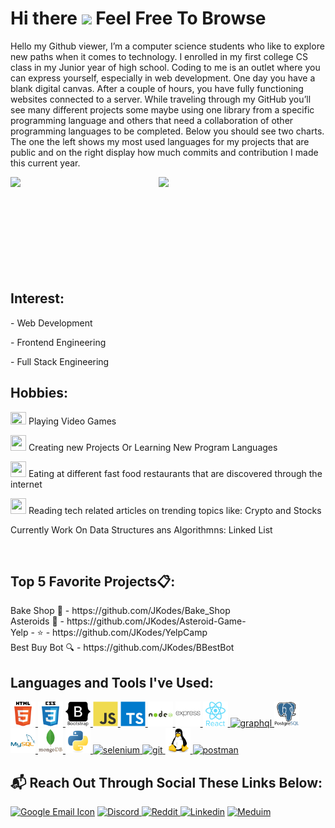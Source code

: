 
<h1> Hi there <img src = "https://user-images.githubusercontent.com/1303154/88677602-1635ba80-d120-11ea-84d8-d263ba5fc3c0.gif" height="28px"> Feel Free To Browse</h1>
<p>Hello my Github viewer, I’m a computer science students who like to explore new paths when it comes to technology. I enrolled in my first college CS class in my Junior year of high school. Coding to me is an outlet where you can express yourself, especially in web development. One day you have a blank digital canvas. After a couple of hours, you have fully functioning websites connected to a server. While traveling through my GitHub you’ll see many different projects some maybe using one library from a specific programming language and others that need a collaboration of other programming languages to be completed. Below you should see two charts. The one the left shows my most used languages for my projects that are public and on the right display how much commits and contribution I made this current year.</p>

<div>
<img align=left width="47%" src="https://github-readme-stats.vercel.app/api/top-langs/?username=JKodes&layout=compact"/> 
<img align=left width="47%" src="https://github-readme-stats.vercel.app/api?username=JKodes&count_private=true"/>
</div>

<br>
<br>
<br>
<br>
<br>
<br>
<br>
<br>
<br>
<h2>Interest:</h2>
<p>- Web Development</p>
<p>- Frontend Engineering</p>
<p>- Full Stack Engineering</p>


<h2>Hobbies:</h2>
<p> <img src="https://user-images.githubusercontent.com/80609091/190884975-b70f5490-88e2-4dee-b569-5a9a67c45193.png" width="25" height="20"> Playing Video Games<p>
<p><img src="https://user-images.githubusercontent.com/80609091/190933142-e34166a9-0248-4840-b1d6-1d40cf4e5859.png" width="25" height="25"> Creating new Projects Or Learning New Program Languages</p>
<p><img src="https://user-images.githubusercontent.com/80609091/190933273-1b0587cc-fffd-463a-91e8-064942fd892c.png" width="25" height="25"> Eating at different fast food restaurants that are discovered through the internet</p>
<p><img src="https://user-images.githubusercontent.com/80609091/190933746-4c476532-d374-4e5a-8164-ceca06d14e03.png"  width="25" height="25"> Reading tech related articles on trending topics like: Crypto and Stocks </p>
<p>Currently Work On Data Structures ans Algorithmns: Linked List</p>
<br>

<h2>Top 5 Favorite Projects📋:</h2>
Bake Shop 🎂 - https://github.com/JKodes/Bake_Shop
<br>
Asteroids 🚀 - https://github.com/JKodes/Asteroid-Game-
<br>
Yelp - ⭐ - https://github.com/JKodes/YelpCamp
<br>
Best Buy Bot 🔍 - https://github.com/JKodes/BBestBot

<br>
<h2>Languages and Tools I've Used:</h2>
<p> <a href="https://www.w3.org/html/" target="_blank" rel="noreferrer"> <img src="https://raw.githubusercontent.com/devicons/devicon/master/icons/html5/html5-original-wordmark.svg" alt="html5" width="40" height="40"/> </a>
<a href="https://www.w3schools.com/css/" target="_blank" rel="noreferrer"> <img src="https://raw.githubusercontent.com/devicons/devicon/master/icons/css3/css3-original-wordmark.svg" alt="css3" width="40" height="40"/> </a>
<a href="https://getbootstrap.com" target="_blank" rel="noreferrer"> <img src="https://raw.githubusercontent.com/devicons/devicon/master/icons/bootstrap/bootstrap-plain-wordmark.svg" alt="bootstrap" width="40" height="40"/> </a>
<a href="https://developer.mozilla.org/en-US/docs/Web/JavaScript" target="_blank" rel="noreferrer"> <img src="https://raw.githubusercontent.com/devicons/devicon/master/icons/javascript/javascript-original.svg" alt="javascript" width="40" height="40"/> </a>
<a href="https://www.typescriptlang.org/" target="_blank" rel="noreferrer"> <img src="https://raw.githubusercontent.com/devicons/devicon/master/icons/typescript/typescript-original.svg" alt="typescript" width="40" height="40"/> </a>
<a href="https://nodejs.org" target="_blank" rel="noreferrer"> <img src="https://raw.githubusercontent.com/devicons/devicon/master/icons/nodejs/nodejs-original-wordmark.svg" alt="nodejs" width="40" height="40"/> </a>
<a href="https://expressjs.com" target="_blank" rel="noreferrer"> <img src="https://raw.githubusercontent.com/devicons/devicon/master/icons/express/express-original-wordmark.svg" alt="express" width="40" height="40"/> </a> 
<a href="https://reactjs.org/" target="_blank" rel="noreferrer"> <img src="https://raw.githubusercontent.com/devicons/devicon/master/icons/react/react-original-wordmark.svg" alt="react" width="40" height="40"/> </a>
<a href="https://graphql.org" target="_blank" rel="noreferrer"> <img src="https://www.vectorlogo.zone/logos/graphql/graphql-icon.svg" alt="graphql" width="40" height="40"/> </a>
<a href="https://www.postgresql.org" target="_blank" rel="noreferrer"> <img src="https://raw.githubusercontent.com/devicons/devicon/master/icons/postgresql/postgresql-original-wordmark.svg" alt="postgresql" width="40" height="40"/> </a>
<a href="https://www.mysql.com/" target="_blank" rel="noreferrer"> <img src="https://raw.githubusercontent.com/devicons/devicon/master/icons/mysql/mysql-original-wordmark.svg" alt="mysql" width="40" height="40"/> </a>
<a href="https://www.mongodb.com/" target="_blank" rel="noreferrer"> <img src="https://raw.githubusercontent.com/devicons/devicon/master/icons/mongodb/mongodb-original-wordmark.svg" alt="mongodb" width="40" height="40"/> </a>
<a href="https://www.python.org" target="_blank" rel="noreferrer"> <img src="https://raw.githubusercontent.com/devicons/devicon/master/icons/python/python-original.svg" alt="python" width="40" height="40"/> </a>
<a href="https://www.selenium.dev" target="_blank" rel="noreferrer"> <img src="https://raw.githubusercontent.com/detain/svg-logos/780f25886640cef088af994181646db2f6b1a3f8/svg/selenium-logo.svg" alt="selenium" width="40" height="40"/> </a>
<a href="https://git-scm.com/" target="_blank" rel="noreferrer"> <img src="https://www.vectorlogo.zone/logos/git-scm/git-scm-icon.svg" alt="git" width="40" height="40"/> </a>
<a href="https://www.linux.org/" target="_blank" rel="noreferrer"> <img src="https://raw.githubusercontent.com/devicons/devicon/master/icons/linux/linux-original.svg" alt="linux" width="40" height="40"/> </a> 
<a href="https://postman.com" target="_blank" rel="noreferrer"> <img src="https://www.vectorlogo.zone/logos/getpostman/getpostman-icon.svg" alt="postman" width="40" height="40"/> </a> </p>




<h2> 📬 Reach Out Through Social These Links Below:</h2>
<p>
<a href=""><img src ="https://user-images.githubusercontent.com/80609091/190032776-5adb25e8-e7b0-4ce1-b1f0-bf8c56b5dc78.png" alt="Google Email Icon" width="45" height="45"></a>
<a href =""><img src="https://user-images.githubusercontent.com/80609091/190033067-2fe396f5-9bca-40b9-ba3b-4ba70ae38199.png" alt="Discord" width="50" height="50"> </a>
<a href ="https://www.reddit.com/user/TechMunch27W8"><img src="https://user-images.githubusercontent.com/80609091/190033323-59c26448-f9e4-4299-8c9d-0e93109da4ae.png" alt="Reddit" width="50" height="50"> </a>
<a href ="https://www.linkedin.com/in/jawani-stanford-210624177/"><img src="https://user-images.githubusercontent.com/80609091/190035642-b7a3d0a2-b39e-41c7-8ece-c7e07d477bca.png" alt="Linkedin"width="50" height="50"></a>
<a href =""><img src="https://user-images.githubusercontent.com/80609091/190036820-e0074b62-6834-4795-89b9-56e19908dae6.png" alt="Meduim"width="50" height="50"></a>
</p>


